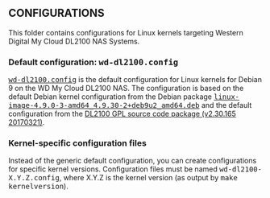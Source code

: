 ## CONFIGURATIONS

This folder contains configurations for Linux kernels targeting Western Digital
My Cloud DL2100 NAS Systems.


### Default configuration: <samp>wd-dl2100.config</samp>

<samp>[wd-dl2100.config](wd-dl2100.config)</samp> is the default configuration
for Linux kernels for Debian 9 on the WD My Cloud DL2100 NAS. The configuration
is based on the default Debian kernel configuration from the Debian package
<samp>[linux-image-4.9.0-3-amd64\_4.9.30-2+deb9u2\_amd64.deb](http://ftp.debian.org/debian/pool/main/l/linux/linux-image-4.9.0-3-amd64_4.9.30-2+deb9u2_amd64.deb)</samp>
and the default configuration from the
[DL2100 GPL source code package (v2.30.165 20170321)](http://downloads.wdc.com/gpl/WDMyCloud_DL2100_GPL_v2.30.165_20170321.tar.gz).


### Kernel-specific configuration files

Instead of the generic default configuration, you can create configurations
for specific kernel versions. Configuration files must be named
<samp>wd-dl2100-X.Y.Z.config</samp>, where X.Y.Z is the kernel version (as
output by <samp>make kernelversion</samp>).

